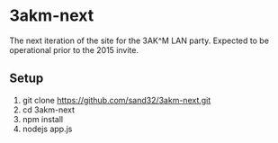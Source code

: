 3akm-next
=========
The next iteration of the site for the 3AK^M LAN party. Expected to be operational prior to the 2015 invite.

Setup
-----
1. git clone https://github.com/sand32/3akm-next.git
2. cd 3akm-next
3. npm install
4. nodejs app.js
